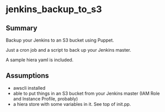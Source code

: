 # jenkins_backup_to_s3

## Summary

Backup your Jenkins to an S3 bucket using Puppet.

Just a cron job and a script to back up your Jenkins master.

A sample hiera yaml is included.

## Assumptions

* awscli installed
* able to put things in an S3 bucket from your Jenkins master (IAM Role and Instance Profile, probably)
* a hiera store with some variables in it. See top of init.pp.

